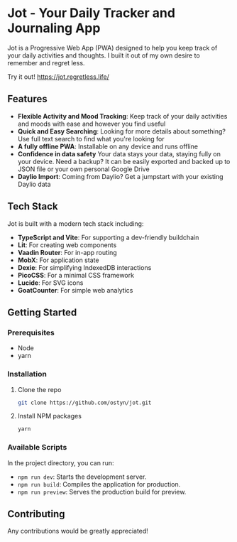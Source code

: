 # Jot - Your Daily Tracker and Journaling App

Jot is a Progressive Web App (PWA) designed to help you keep track of your daily activities and thoughts. I built it out of my own desire to remember and regret less.

Try it out! https://jot.regretless.life/

## Features

- **Flexible Activity and Mood Tracking**: Keep track of your daily activities and moods with ease and however you find useful
- **Quick and Easy Searching**: Looking for more details about something? Use full text search to find what you're looking for
- **A fully offline PWA**: Installable on any device and runs offline
- **Confidence in data safety** Your data stays your data, staying fully on your device. Need a backup? It can be easily exported and backed up to JSON file or  your own personal Google Drive
- **Daylio Import**: Coming from Daylio? Get a jumpstart with your existing Daylio data

## Tech Stack

Jot is built with a modern tech stack including:

- **TypeScript and Vite**: For supporting a dev-friendly buildchain
- **Lit**: For creating web components
- **Vaadin Router**: For in-app routing
- **MobX**: For application state
- **Dexie**: For simplifying IndexedDB interactions
- **PicoCSS**: For a minimal CSS framework
- **Lucide**: For SVG icons
- **GoatCounter**: For simple web analytics


## Getting Started

### Prerequisites

- Node
- yarn

### Installation

1. Clone the repo
   ```sh
   git clone https://github.com/ostyn/jot.git
   ```
2. Install NPM packages
   ```sh
   yarn
   ```

### Available Scripts

In the project directory, you can run:

- `npm run dev`: Starts the development server.
- `npm run build`: Compiles the application for production.
- `npm run preview`: Serves the production build for preview.

## Contributing

Any contributions would be greatly appreciated!
